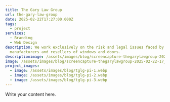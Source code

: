 ```yaml
---
title: The Gary Law Group
url: the-gary-law-group
date: 2025-02-22T17:27:00.000Z
tags:
  - project
services:
  - Branding
  - Web Design
description: We work exclusively on the risk and legal issues faced by
  manufacturers and resellers of windows and doors.
descriptionimage: /assets/images/blog/screencapture-thegarylawgroup-2025-02-22-17_29_30.webp
image: /assets/images/blog/screencapture-thegarylawgroup-2025-02-22-17_29_30.webp
project_images:
  - image: /assets/images/blog/tglg-pi-1.webp
  - image: /assets/images/blog/tglg-pi-2.webp
  - image: /assets/images/blog/tglg-pi-3.webp
---
```

Write your content here.
